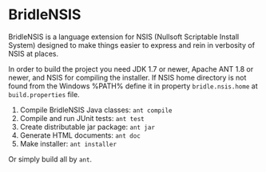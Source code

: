 # BridleNSIS

BridleNSIS is a language extension for NSIS (Nullsoft Scriptable Install System) designed to make things easier to express and rein in verbosity of NSIS at places.

In order to build the project you need JDK 1.7 or newer, Apache ANT 1.8 or newer, and NSIS for compiling the installer. If NSIS home directory is not found from the Windows %PATH% define it in property `bridle.nsis.home` at `build.properties` file.

1.   Compile BridleNSIS Java classes: `ant compile`
2.   Compile and run JUnit tests: `ant test`
3.   Create distributable jar package: `ant jar`
4.   Generate HTML documents: `ant doc`
5.   Make installer: `ant installer`

Or simply build all by `ant`.
